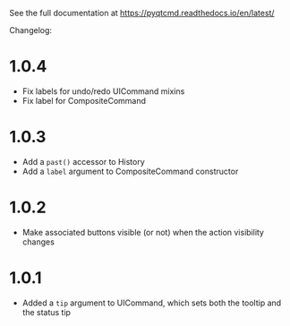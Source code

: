 
See the full documentation at https://pyqtcmd.readthedocs.io/en/latest/

Changelog:

1.0.4
=====

  * Fix labels for undo/redo UICommand mixins
  * Fix label for CompositeCommand

1.0.3
=====

  * Add a `past()` accessor to History
  * Add a `label` argument to CompositeCommand constructor

1.0.2
=====

  * Make associated buttons visible (or not) when the action
    visibility changes

1.0.1
=====

  * Added a `tip` argument to UICommand, which sets both the tooltip
    and the status tip
